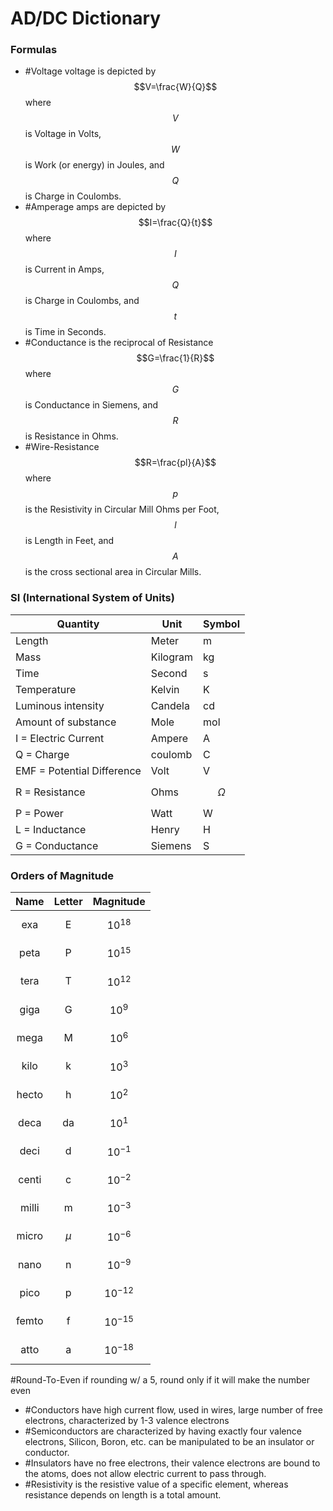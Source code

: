 # AD/DC Dictionary
### Formulas
- #Voltage voltage is depicted by $$V=\frac{W}{Q}$$ where $$V$$ is Voltage in Volts, $$W$$ is Work (or energy) in Joules, and $$Q$$ is Charge in Coulombs.
- #Amperage amps are depicted by $$I=\frac{Q}{t}$$ where $$I$$ is Current in Amps, $$Q$$ is Charge in Coulombs, and $$t$$ is Time in Seconds.
- #Conductance is the reciprocal of Resistance $$G=\frac{1}{R}$$ where $$G$$ is Conductance in Siemens, and $$R$$ is Resistance in Ohms.
- #Wire-Resistance $$R=\frac{pl}{A}$$ where $$p$$ is the Resistivity in Circular Mill Ohms per Foot, $$l$$ is Length in Feet, and $$A$$ is the cross sectional area in Circular Mills.


### SI (International System of Units)  

| Quantity | Unit | Symbol |
| -------- | --------- | ------- |
| Length | Meter | m |
| Mass | Kilogram | kg |
| Time | Second | s |
| Temperature | Kelvin | K |
| Luminous intensity | Candela | cd |
| Amount of substance | Mole | mol |
| I = Electric Current | Ampere | A |
| Q = Charge | coulomb | C |
| EMF = Potential Difference | Volt | V |
| R = Resistance | Ohms | $$\Omega$$ |
| P = Power | Watt | W |
| L = Inductance | Henry | H |
| G = Conductance | Siemens | S |

### Orders of Magnitude

|Name|Letter|Magnitude|
|:---:|:---:|---|
|exa|E|$$10^{18}$$|
|peta|P|$$10^{15}$$|
|tera|T|$$10^{12}$$|
|giga|G|$$10^9$$|
|mega|M|$$10^6$$|
|kilo|k|$$10^3$$|
|hecto|h|$$10^2$$|
|deca|da|$$10^1$$|
|deci|d|$$10^{-1}$$|
|centi|c|$$10^{-2}$$|
|milli|m|$$10^{-3}$$|
|micro|$$\mu$$|$$10^{-6}$$|
|nano|n|$$10^{-9}$$|
|pico|p|$$10^{-12}$$|
|femto|f|$$10^{-15}$$|
|atto|a|$$10^{-18}$$|

#Round-To-Even if rounding w/ a 5, round only if it will make the number even
- #Conductors have high current flow, used in wires, large number of free electrons, characterized by 1-3 valence electrons
- #Semiconductors are characterized by having exactly four valence electrons, Silicon, Boron, etc. can be manipulated to be an insulator or conductor.
- #Insulators have no free electrons, their valence electrons are bound to the atoms, does not allow electric current to pass through.
- #Resistivity is the resistive value of a specific element, whereas resistance depends on length is a total amount.
